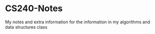 # CS240-Notes
My notes and extra information for the information in my algorithms and data structures class
